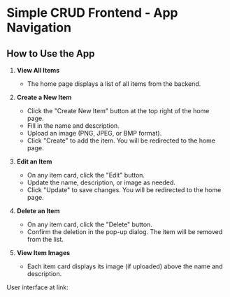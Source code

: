 # Simple CRUD Frontend - App Navigation

## How to Use the App

1. **View All Items**
   - The home page displays a list of all items from the backend.

2. **Create a New Item**
   - Click the "Create New Item" button at the top right of the home page.
   - Fill in the name and  description.
   - Upload an image (PNG, JPEG, or BMP format).
   - Click "Create" to add the item. You will be redirected to the home page.

3. **Edit an Item**
   - On any item card, click the "Edit" button.
   - Update the name, description, or image as needed.
   - Click "Update" to save changes. You will be redirected to the home page.

4. **Delete an Item**
   - On any item card, click the "Delete" button.
   - Confirm the deletion in the pop-up dialog. The item will be removed from the list.

5. **View Item Images**
   - Each item card displays its image (if uploaded) above the name and description.


User interface at link:
